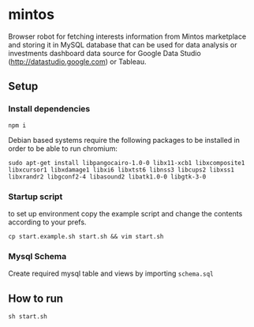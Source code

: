 # mintos
Browser robot for fetching interests information from Mintos marketplace and storing it in MySQL database that can be used for data analysis or investments dashboard data source for Google Data Studio (http://datastudio.google.com) or Tableau.

## Setup
### Install dependencies
```
npm i
```
Debian based systems require the following packages to be installed in order to be able to run chromium:

```
sudo apt-get install libpangocairo-1.0-0 libx11-xcb1 libxcomposite1 libxcursor1 libxdamage1 libxi6 libxtst6 libnss3 libcups2 libxss1 libxrandr2 libgconf2-4 libasound2 libatk1.0-0 libgtk-3-0
```
### Startup script
to set up environment copy the example script and change the contents according to your prefs.

```
cp start.example.sh start.sh && vim start.sh
```

### Mysql Schema
Create required mysql table and views by importing `schema.sql`

## How to run
```
sh start.sh
```